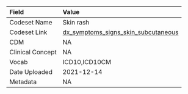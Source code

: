 |Field            |Value                               |
|:----------------|:-----------------------------------|
|Codeset Name     |Skin rash                           |
|Codeset Link     |[dx_symptoms_signs_skin_subcutaneous](https://github.com/PEDSnet/Variable-Dictionary/blob/main/conditions/dx_symptoms_signs_skin_subcutaneous.csv)|
|CDM              |NA                                  |
|Clinical Concept |NA                                  |
|Vocab            |ICD10,ICD10CM                       |
|Date Uploaded    |2021-12-14                          |
|Metadata         |NA                                  |
